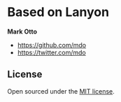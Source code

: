 # Based on Lanyon
**Mark Otto**
- <https://github.com/mdo>
- <https://twitter.com/mdo>


## License
Open sourced under the [MIT license](LICENSE.md).
